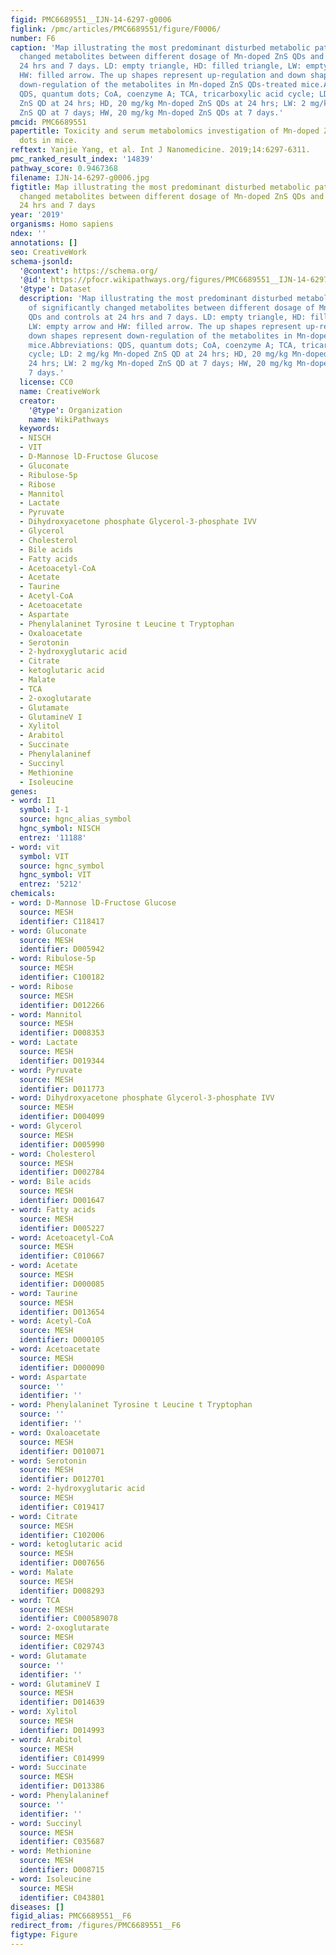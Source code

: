```yaml
---
figid: PMC6689551__IJN-14-6297-g0006
figlink: /pmc/articles/PMC6689551/figure/F0006/
number: F6
caption: 'Map illustrating the most predominant disturbed metabolic pathway of significantly
  changed metabolites between different dosage of Mn-doped ZnS QDs and controls at
  24 hrs and 7 days. LD: empty triangle, HD: filled triangle, LW: empty arrow and
  HW: filled arrow. The up shapes represent up-regulation and down shapes represent
  down-regulation of the metabolites in Mn-doped ZnS QDs-treated mice.Abbreviations:
  QDS, quantum dots; CoA, coenzyme A; TCA, tricarboxylic acid cycle; LD: 2 mg/kg Mn-doped
  ZnS QD at 24 hrs; HD, 20 mg/kg Mn-doped ZnS QDs at 24 hrs; LW: 2 mg/kg Mn-doped
  ZnS QD at 7 days; HW, 20 mg/kg Mn-doped ZnS QDs at 7 days.'
pmcid: PMC6689551
papertitle: Toxicity and serum metabolomics investigation of Mn-doped ZnS quantum
  dots in mice.
reftext: Yanjie Yang, et al. Int J Nanomedicine. 2019;14:6297-6311.
pmc_ranked_result_index: '14839'
pathway_score: 0.9467368
filename: IJN-14-6297-g0006.jpg
figtitle: Map illustrating the most predominant disturbed metabolic pathway of significantly
  changed metabolites between different dosage of Mn-doped ZnS QDs and controls at
  24 hrs and 7 days
year: '2019'
organisms: Homo sapiens
ndex: ''
annotations: []
seo: CreativeWork
schema-jsonld:
  '@context': https://schema.org/
  '@id': https://pfocr.wikipathways.org/figures/PMC6689551__IJN-14-6297-g0006.html
  '@type': Dataset
  description: 'Map illustrating the most predominant disturbed metabolic pathway
    of significantly changed metabolites between different dosage of Mn-doped ZnS
    QDs and controls at 24 hrs and 7 days. LD: empty triangle, HD: filled triangle,
    LW: empty arrow and HW: filled arrow. The up shapes represent up-regulation and
    down shapes represent down-regulation of the metabolites in Mn-doped ZnS QDs-treated
    mice.Abbreviations: QDS, quantum dots; CoA, coenzyme A; TCA, tricarboxylic acid
    cycle; LD: 2 mg/kg Mn-doped ZnS QD at 24 hrs; HD, 20 mg/kg Mn-doped ZnS QDs at
    24 hrs; LW: 2 mg/kg Mn-doped ZnS QD at 7 days; HW, 20 mg/kg Mn-doped ZnS QDs at
    7 days.'
  license: CC0
  name: CreativeWork
  creator:
    '@type': Organization
    name: WikiPathways
  keywords:
  - NISCH
  - VIT
  - D-Mannose lD-Fructose Glucose
  - Gluconate
  - Ribulose-5p
  - Ribose
  - Mannitol
  - Lactate
  - Pyruvate
  - Dihydroxyacetone phosphate Glycerol-3-phosphate IVV
  - Glycerol
  - Cholesterol
  - Bile acids
  - Fatty acids
  - Acetoacetyl-CoA
  - Acetate
  - Taurine
  - Acetyl-CoA
  - Acetoacetate
  - Aspartate
  - Phenylalaninet Tyrosine t Leucine t Tryptophan
  - Oxaloacetate
  - Serotonin
  - 2-hydroxyglutaric acid
  - Citrate
  - ketoglutaric acid
  - Malate
  - TCA
  - 2-oxoglutarate
  - Glutamate
  - GlutamineV I
  - Xylitol
  - Arabitol
  - Succinate
  - Phenylalaninef
  - Succinyl
  - Methionine
  - Isoleucine
genes:
- word: I1
  symbol: I-1
  source: hgnc_alias_symbol
  hgnc_symbol: NISCH
  entrez: '11188'
- word: vit
  symbol: VIT
  source: hgnc_symbol
  hgnc_symbol: VIT
  entrez: '5212'
chemicals:
- word: D-Mannose lD-Fructose Glucose
  source: MESH
  identifier: C118417
- word: Gluconate
  source: MESH
  identifier: D005942
- word: Ribulose-5p
  source: MESH
  identifier: C100182
- word: Ribose
  source: MESH
  identifier: D012266
- word: Mannitol
  source: MESH
  identifier: D008353
- word: Lactate
  source: MESH
  identifier: D019344
- word: Pyruvate
  source: MESH
  identifier: D011773
- word: Dihydroxyacetone phosphate Glycerol-3-phosphate IVV
  source: MESH
  identifier: D004099
- word: Glycerol
  source: MESH
  identifier: D005990
- word: Cholesterol
  source: MESH
  identifier: D002784
- word: Bile acids
  source: MESH
  identifier: D001647
- word: Fatty acids
  source: MESH
  identifier: D005227
- word: Acetoacetyl-CoA
  source: MESH
  identifier: C010667
- word: Acetate
  source: MESH
  identifier: D000085
- word: Taurine
  source: MESH
  identifier: D013654
- word: Acetyl-CoA
  source: MESH
  identifier: D000105
- word: Acetoacetate
  source: MESH
  identifier: D000090
- word: Aspartate
  source: ''
  identifier: ''
- word: Phenylalaninet Tyrosine t Leucine t Tryptophan
  source: ''
  identifier: ''
- word: Oxaloacetate
  source: MESH
  identifier: D010071
- word: Serotonin
  source: MESH
  identifier: D012701
- word: 2-hydroxyglutaric acid
  source: MESH
  identifier: C019417
- word: Citrate
  source: MESH
  identifier: C102006
- word: ketoglutaric acid
  source: MESH
  identifier: D007656
- word: Malate
  source: MESH
  identifier: D008293
- word: TCA
  source: MESH
  identifier: C000589078
- word: 2-oxoglutarate
  source: MESH
  identifier: C029743
- word: Glutamate
  source: ''
  identifier: ''
- word: GlutamineV I
  source: MESH
  identifier: D014639
- word: Xylitol
  source: MESH
  identifier: D014993
- word: Arabitol
  source: MESH
  identifier: C014999
- word: Succinate
  source: MESH
  identifier: D013386
- word: Phenylalaninef
  source: ''
  identifier: ''
- word: Succinyl
  source: MESH
  identifier: C035687
- word: Methionine
  source: MESH
  identifier: D008715
- word: Isoleucine
  source: MESH
  identifier: C043801
diseases: []
figid_alias: PMC6689551__F6
redirect_from: /figures/PMC6689551__F6
figtype: Figure
---
```

